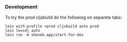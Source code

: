 ### Development

To try the prod cljsbuild do the following on separete tabs:
```
lein with-profile +prod cljsbuild auto prod
lein less4j auto
lein run -m shevek.app/start-for-dev
```
